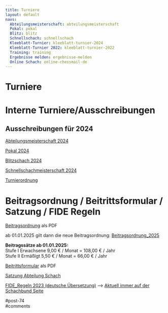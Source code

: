 ```yaml
---
title: Turniere 
layout: default
navs:
  Abteilungsmeisterschaft: abteilungsmeisterschaft
  Pokal: pokal
  Blitz: blitz
  Schnellschach: schnellschach
  Kleeblatt-Turnier: kleeblatt-turnier-2024
  Kleeblatt-Turnier 2022: kleeblatt-turnier-2022
  Training: training
  Ergebnisse melden: ergebnisse-melden
  Online Schach: online-chessmail-de
---
```

<div class="post-74 page type-page status-publish hentry" id="post-74">
<h1 class="entry-title">Turniere</h1>
<div class="entry-content">
<h1>Interne Turniere/Ausschreibungen</h1>
<h2>Ausschreibungen für 2024</h2>
<p><a href="https://www.narva-schach.de/wordpress/wp-content/uploads/2023/12/Abteilungsmeisterschaft-2024.pdf">Abteilungsmeisterschaft 2024</a></p>
<p><a href="https://www.narva-schach.de/wordpress/wp-content/uploads/2023/12/Pokal-2024.pdf">Pokal 2024</a></p>
<p><a href="https://www.narva-schach.de/wordpress/wp-content/uploads/2023/12/Blitzschach-2024.pdf">Blitzschach 2024</a></p>
<p><a href="https://www.narva-schach.de/wordpress/wp-content/uploads/2023/12/Schnellschachmeisterschaft-2024.pdf">Schnellschachmeisterschaft 2024</a></p>
<p><a href="http://www.narva-schach.de/wordpress/wp-content/uploads/2020/01/Turnierordnung.pdf">Turnierordnung</a></p>
<h1>Beitragsordnung / Beitrittsformular / Satzung / FIDE Regeln</h1>
<p><a href="http://www.narva-schach.de/wordpress/wp-content/uploads/2020/02/Beitragsordnung-2019.pdf" rel="noopener" target="_blank">Beitragsordnung</a> als PDF</p>
<p>ab 01.01.2025 gilt dann die neue Beitragsordnung: <a href="https://www.narva-schach.de/wordpress/wp-content/uploads/2024/06/Beitragsordnung-2025.pdf" rel="noopener" target="_blank">Beitragsordnung_2025</a></p>
<p><strong>Beitragssätze ab 01.01.2025:</strong><br/>
Stufe I Erwachsene 9,00 € / Monat = 108,00 € / Jahr<br/>
Stufe II Ermäßigt 5,50 € / Monat = 66,00 € / Jahr</p>
<p><a href="https://www.narva-schach.de/wordpress/wp-content/uploads/2023/07/Beitrittserklaerung_2022.pdf" rel="noopener" target="_blank">Beitrittsformular</a> als PDF</p>
<p><a href="https://www.narva-schach.de/wordpress/wp-content/uploads/2022/08/Satzung-Abteilung-Schach_2022.pdf" rel="noopener" target="_blank">Satzung Abteilung Schach</a></p>
<p><a href="https://www.schachbund.de/srk-downloads.html?file=files/dsb/srk/2023/FIDE-Regeln-2023-Final-DEUTSCH.pdf&amp;cid=65466" rel="noopener" target="_blank">FIDE_Regeln 2023 (deutsche Übersetzung)</a> –&gt; <a href="https://www.schachbund.de/srk-downloads.html" rel="noopener" target="_blank">Aktuell immer auf der Schachbund Seite</a></p>
</div><!-- .entry-content -->
</div> #post-74 
<div id="comments">
</div> #comments 
